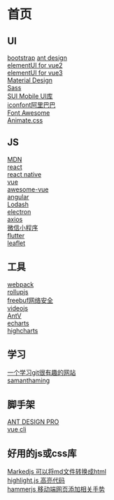 # 首页  

## UI  
<a href="https://www.bootcss.com/" target="_blank">bootstrap</a>
<a href="https://ant.design/index-cn" target="_blank">ant design</a>  
<a href="https://element.eleme.cn/#/zh-CN" target="_blank">elementUI for vue2</a>  
<a href="https://element-plus.gitee.io/zh-CN/" target="_blank">elementUI for vue3</a>  
<a href="https://material.io/" target="_blank">Material Design</a>  
<a href="https://www.sass.hk/" target="_blank">Sass</a>  
<a href="http://m.sui.taobao.org/" target="_blank">SUI Mobile UI库</a>  
<a href="https://www.iconfont.cn/" target="_blank">iconfont阿里巴巴</a>  
<a href="https://fontawesome.com/" target="_blank">Font Awesome</a>  
<a href="http://www.animate.net.cn/" target="_blank">Animate.css</a>  

## JS  
<a href="https://developer.mozilla.org/zh-CN/" target="_blank">MDN</a>  
<a href="https://react.docschina.org/" target="_blank">react</a>  
<a href="https://reactnative.cn/" target="_blank">react native</a>  
<a href="https://cn.vuejs.org/" target="_blank">vue</a>  
<a href="https://github.com/vuejs/awesome-vue" target="_blank">awesome-vue</a>  
<a href="https://www.angular.cn/" target="_blank">angular</a>  
<a href="https://www.lodashjs.com/" target="_blank">Lodash</a>  
<a href="https://www.electronjs.org/" target="_blank">electron</a>  
<a href="http://www.axios-js.com/zh-cn/" target="_blank">axios</a>  
<a href="https://developers.weixin.qq.com/miniprogram/dev/framework/" target="_blank">微信小程序</a>  
<a href="https://flutterchina.club/" target="_blank">flutter</a>  
<a href="https://leafletjs.com/" target="_blank">leaflet</a>  

## 工具  
<a href="https://www.webpackjs.com/" target="_blank">webpack</a>  
<a href="https://rollupjs.org/guide/zh/" target="_blank">rollupjs</a>  
<a href="https://www.freebuf.com/" target="_blank">freebuf网络安全</a>  
<a href="https://videojs.com/" target="_blank">videojs</a>  
<a href="https://antv.alipay.com/zh-cn/index.html" target="_blank">AntV</a>  
<a href="https://echarts.baidu.com/" target="_blank">echarts</a>  
<a href="https://www.highcharts.com.cn/" target="_blank">highcharts</a>  

## 学习
<a href="https://learngitbranching.js.org/?locale=zh_CN&NODEMO=" target="_blank">一个学习git很有趣的网站</a>   
<a href="https://www.samanthaming.com/" target="_blank">samanthaming</a>

## 脚手架
<a href="https://pro.ant.design/zh-CN" target="_blank">ANT DESIGN PRO</a>  
<a href="https://cli.vuejs.org/zh/" target="_blank">vue cli</a>  

## 好用的js或css库
<a href="https://github.com/markedjs/marked" target="_blank">Markedjs 可以将md文件转换成html</a>  
<a href="https://www.fenxianglu.cn/highlight.html" target="_blank">highlight.js 高亮代码</a>  
<a href="http://hammerjs.github.io/" target="_blank">hammerjs 移动端网页添加相关手势</a>  
